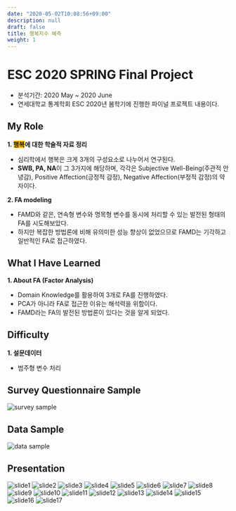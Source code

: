 ```yaml
---
date: "2020-05-02T10:08:56+09:00"
description: null
draft: false
title: 행복지수 예측
weight: 1
---
```


# ESC 2020 SPRING Final Project
- 분석기간: 2020 May ~ 2020 June
- 연세대학교 통계학회 ESC 2020년 봄학기에 진행한 파이널 프로젝트 내용이다.

## My Role
**1. <span style='background-color: #ffbf00'>행복</span>에 대한 학술적 자료 정리**
  - 심리학에서 행복은 크게 3개의 구성요소로 나누어서 연구된다.
  - **SWB, PA, NA**이 그 3가지에 해당하며, 각각은 Subjective Well-Being(주관적 안녕감), Positive Affection(긍정적 감정), Negative Affection(부정적 감정)의 약자이다.

**2. FA modeling**
  - FAMD와 같은, 연속형 변수와 명목형 변수를 동시에 처리할 수 있는 발전된 형태의 FA를 시도해보았다.
  - 하지만 복잡한 방법론에 비해 유의미한 성능 향상이 없었으므로 FAMD는 기각하고 일반적인 FA로 접근하였다.

## What I Have Learned
**1. About FA (Factor Analysis)**
  - Domain Knowledge를 활용하여 3개로 FA를 진행하였다.
  - PCA가 아니라 FA로 접근한 이유는 해석력을 위함이다.
  - FAMD라는 FA의 발전된 방법론이 있다는 것을 알게 되었다.

## Difficulty
**1. 설문데이터**
  - 범주형 변수 처리

## Survey Questionnaire Sample
![survey sample](images/posts/project/happiness_index/survey_sample.PNG)
## Data Sample
![data sample](images/posts/project/happiness_index/data_sample.PNG)

## Presentation

![slide1](images/posts/project/happiness_index/Slide1.PNG)
![slide2](images/posts/project/happiness_index/Slide2.PNG)
![slide3](images/posts/project/happiness_index/Slide3.PNG)
![slide4](images/posts/project/happiness_index/Slide4.PNG)
![slide5](images/posts/project/happiness_index/Slide5.PNG)
![slide6](images/posts/project/happiness_index/Slide6.PNG)
![slide7](images/posts/project/happiness_index/Slide7.PNG)
![slide8](images/posts/project/happiness_index/Slide8.PNG)
![slide9](images/posts/project/happiness_index/Slide9.PNG)
![slide10](images/posts/project/happiness_index/Slide10.PNG)
![slide11](images/posts/project/happiness_index/Slide11.PNG)
![slide12](images/posts/project/happiness_index/Slide12.PNG)
![slide13](images/posts/project/happiness_index/Slide13.PNG)
![slide14](images/posts/project/happiness_index/Slide14.PNG)
![slide15](images/posts/project/happiness_index/Slide15.PNG)
![slide16](images/posts/project/happiness_index/Slide16.PNG)
![slide17](images/posts/project/happiness_index/Slide17.PNG)

<br>
<br>
